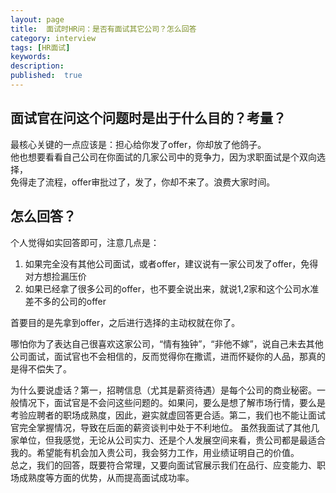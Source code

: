 ```yaml
---
layout: page
title:  面试时HR问：是否有面试其它公司？怎么回答
category: interview
tags: [HR面试]
keywords:
description:
published:  true
---
```


## 面试官在问这个问题时是出于什么目的？考量？   
最核心关键的一点应该是：担心给你发了offer，你却放了他鸽子。   
他也想要看看自己公司在你面试的几家公司中的竞争力，因为求职面试是个双向选择，    
免得走了流程，offer审批过了，发了，你却不来了。浪费大家时间。  

## 怎么回答？
个人觉得如实回答即可，注意几点是：
1. 如果完全没有其他公司面试，或者offer，建议说有一家公司发了offer，免得对方想捡漏压价
2. 如果已经拿了很多公司的offer，也不要全说出来，就说1,2家和这个公司水准差不多的公司的offer

首要目的是先拿到offer，之后进行选择的主动权就在你了。  

哪怕你为了表达自己很喜欢这家公司，“情有独钟”，“非他不嫁”，说自己未去其他公司面试，面试官也不会相信的，反而觉得你在撒谎，进而怀疑你的人品，那真的是得不偿失了。

为什么要说虚话？第一，招聘信息（尤其是薪资待遇）是每个公司的商业秘密。一般情况下，面试官是不会问这些问题的。如果问，要么是想了解市场行情，要么是考验应聘者的职场成熟度，因此，避实就虚回答更合适。第二，我们也不能让面试官完全掌握情况，导致在后面的薪资谈判中处于不利地位。
虽然我面试了其他几家单位，但我感觉，无论从公司实力、还是个人发展空间来看，贵公司都是最适合我的。希望能有机会加入贵公司，我会努力工作，用业绩证明自己的价值。  
总之，我们的回答，既要符合常理，又要向面试官展示我们在品行、应变能力、职场成熟度等方面的优势，从而提高面试成功率。  






